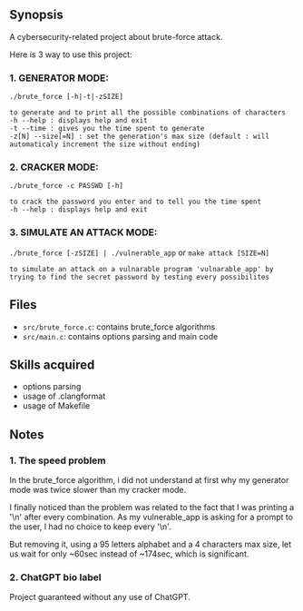 ## Synopsis
A cybersecurity-related project about brute-force attack.

Here is 3 way to use this project:

### 1. GENERATOR MODE: 

`./brute_force [-h|-t|-zSIZE]`

    to generate and to print all the possible combinations of characters
    -h --help : displays help and exit
    -t --time : gives you the time spent to generate
    -z[N] --size[=N] : set the generation's max size (default : will automaticaly increment the size without ending)

### 2. CRACKER MODE: 

`./brute_force -c PASSWD [-h]`

    to crack the password you enter and to tell you the time spent
    -h --help : displays help and exit

### 3. SIMULATE AN ATTACK MODE: 

`./brute_force [-zSIZE] | ./vulnerable_app` or `make attack [SIZE=N]`

    to simulate an attack on a vulnarable program 'vulnarable_app' by trying to find the secret password by testing every possibilites

## Files

- `src/brute_force.c`: contains brute_force algorithms
- `src/main.c`: contains options parsing and main code

## Skills acquired
- options parsing
- usage of .clangformat
- usage of Makefile

## Notes

### 1. The speed problem
In the brute_force algorithm, i did not understand at first why my generator mode was twice slower than my cracker mode.

I finally noticed than the problem was related to the fact that I was printing a '\n' after every combination. As my vulnerable_app is asking for a prompt to the user, I had no choice to keep every '\n'.

But removing it, using a 95 letters alphabet and a 4 characters max size, let us wait for only ~60sec instead of ~174sec, which is significant.

### 2. ChatGPT bio label

Project guaranteed without any use of ChatGPT.
